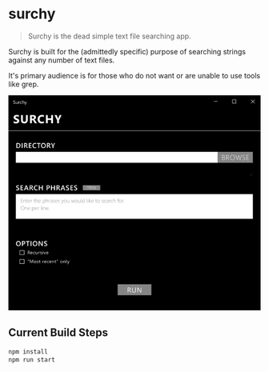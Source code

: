 # surchy

> Surchy is the dead simple text file searching app.

Surchy is built for the (admittedly specific) purpose of searching strings against any number of text files.

It's primary audience is for those who do not want or are unable to use tools like grep.

![mockup](https://github.com/wfowl/surchy/blob/fix-bundle/mockup.png?raw=true)

## Current Build Steps

```
npm install
npm run start
```
